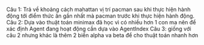 Câu 1: Trả về khoảng cách mahattan vị trí pacman sau khi thực hiện hành động tới điểm thức ăn gần nhất mà pacman trước khi thực hiện hành động.
Câu 2: Dựa vào thuật toán minimax đã học vì có nhiều hơn 1 con ma nên để xác định Agent đang hoạt động cần dựa vào AgentIndex
Câu 3: giống với câu 2 nhưng khác là thêm 2 biến alpha va beta để cho thuật toán nhanh hơn
